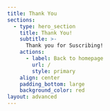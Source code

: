 ```yaml
---
title: Thank You
sections:
  - type: hero_section
    title: Thank You!
    subtitle: >-
      Thank you for Suscribing!
    actions:
      - label: Back to homepage
        url: /
        style: primary
    align: center
    padding_bottom: large
    background_color: red
layout: advanced
---
```

